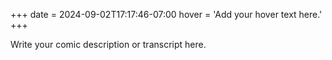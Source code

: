 +++
date = 2024-09-02T17:17:46-07:00
hover = 'Add your hover text here.'
+++

Write your comic description or transcript here.
